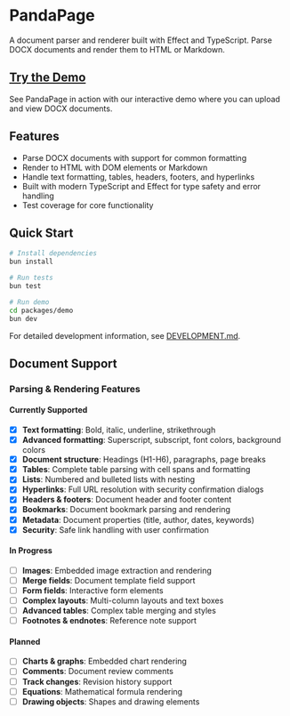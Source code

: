 # PandaPage

A document parser and renderer built with Effect and TypeScript. Parse DOCX documents and render them to HTML or Markdown.

## [Try the Demo](https://aaronshaf.github.io/PandaPage/)

See PandaPage in action with our interactive demo where you can upload and view DOCX documents.

## Features

- Parse DOCX documents with support for common formatting
- Render to HTML with DOM elements or Markdown
- Handle text formatting, tables, headers, footers, and hyperlinks
- Built with modern TypeScript and Effect for type safety and error handling
- Test coverage for core functionality

## Quick Start

```bash
# Install dependencies
bun install

# Run tests
bun test

# Run demo
cd packages/demo
bun dev
```

For detailed development information, see [DEVELOPMENT.md](DEVELOPMENT.md).

## Document Support

### Parsing & Rendering Features

#### Currently Supported
- [x] **Text formatting**: Bold, italic, underline, strikethrough
- [x] **Advanced formatting**: Superscript, subscript, font colors, background colors
- [x] **Document structure**: Headings (H1-H6), paragraphs, page breaks
- [x] **Tables**: Complete table parsing with cell spans and formatting
- [x] **Lists**: Numbered and bulleted lists with nesting
- [x] **Hyperlinks**: Full URL resolution with security confirmation dialogs
- [x] **Headers & footers**: Document header and footer content
- [x] **Bookmarks**: Document bookmark parsing and rendering
- [x] **Metadata**: Document properties (title, author, dates, keywords)
- [x] **Security**: Safe link handling with user confirmation

#### In Progress
- [ ] **Images**: Embedded image extraction and rendering
- [ ] **Merge fields**: Document template field support
- [ ] **Form fields**: Interactive form elements
- [ ] **Complex layouts**: Multi-column layouts and text boxes
- [ ] **Advanced tables**: Complex table merging and styles
- [ ] **Footnotes & endnotes**: Reference note support

#### Planned
- [ ] **Charts & graphs**: Embedded chart rendering
- [ ] **Comments**: Document review comments
- [ ] **Track changes**: Revision history support
- [ ] **Equations**: Mathematical formula rendering
- [ ] **Drawing objects**: Shapes and drawing elements
